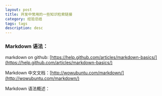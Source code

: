 ```yaml
---
layout: post
title: 开发中常用的一些知识检索链接
category: 经验总结
tags: tags
description: desc
---
```

### Markdown 语法：

markdown on github: [https://help.github.com/articles/markdown-basics/](https://help.github.com/articles/markdown-basics/)

Markdown 中文文档：[http://wowubuntu.com/markdown/](http://wowubuntu.com/markdown/)

Markdown 语法概述：